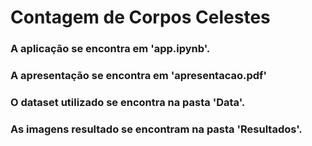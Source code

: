 # Contagem de Corpos Celestes
### A aplicação se encontra em 'app.ipynb'.
### A apresentação se encontra em 'apresentacao.pdf'
### O dataset utilizado se encontra na pasta 'Data'.
### As imagens resultado se encontram na pasta 'Resultados'. 
